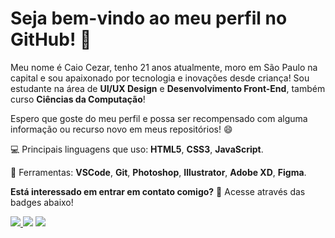 # Seja bem-vindo ao meu perfil no GitHub! 👋

Meu nome é Caio Cezar, tenho 21 anos atualmente, moro em São Paulo na capital e sou apaixonado por tecnologia e inovações desde criança!
Sou estudante na área de **UI/UX Design** e **Desenvolvimento Front-End**, também curso **Ciências da Computação**!

Espero que goste do meu perfil e possa ser recompensado com alguma informação ou recurso novo em meus repositórios! :smile:

:computer: Principais linguagens que uso: **HTML5**, **CSS3**, **JavaScript**.

💼 Ferramentas: **VSCode**, **Git**, **Photoshop**, **Illustrator**,  **Adobe XD**, **Figma**.

**Está interessado em entrar em contato comigo?** :email: Acesse através das badges abaixo!

<p align="left">
  <a href="mailto:caiocezartg@gmail.com?subject=Contato%Github" alt="Gmail">
  <img src="https://img.shields.io/badge/-Gmail-FF0000?style=flat-square&labelColor=FF0000&logo=gmail&logoColor=white&link=mailto:caiocezartg@gmail.com?subject=Contato%Github" />
</a>  
<a href="https://www.linkedin.com/in/caio-cezar-toledo-gonçalves/" alt="Linkedin">
  <img src="https://img.shields.io/badge/-Linkedin-0e76a8?style=flat-square&logo=Linkedin&logoColor=white&link=https://www.linkedin.com/in/caio-cezar-toledo-gonçalves/" /></a>
<a href="https://api.whatsapp.com/send?phone=5511982382409&text=Olá%20Caio!%20Vim%20através%20do%20seu%20Github%20contatar%20contigo." alt="WhatsApp">
  <img src="https://img.shields.io/badge/-WhatsApp-25d366?style=flat-square&labelColor=25d366&logo=whatsapp&logoColor=white&link=https://api.whatsapp.com/send?phone=5511982382409&text=Olá%20Caio!%20Vim%20através%20do%20seu%20Github%20contatar%20contigo."/></a>
</p>
